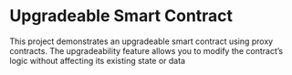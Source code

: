 # Upgradeable Smart Contract

This project demonstrates an upgradeable smart contract using proxy contracts. 
The upgradeability feature allows you to modify the contract’s logic without affecting its existing state or data
